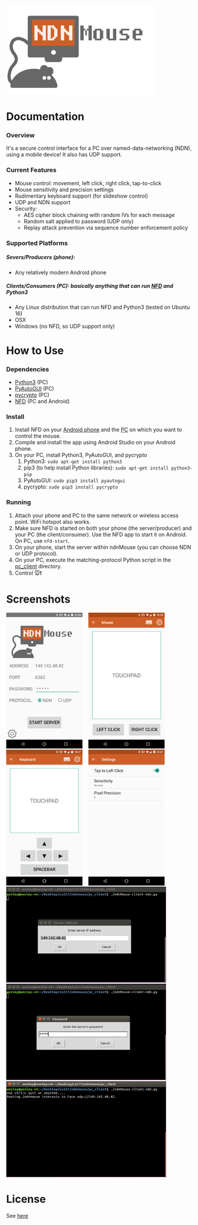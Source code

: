 <img src="./app/src/main/res/mipmap-xxxhdpi/title.png" width="400" />

# Documentation

### Overview

It's a secure control interface for a PC over named-data-networking (NDN), using a mobile device! It also has UDP support.

### Current Features

* Mouse control: movement, left click, right click, tap-to-click
* Mouse sensitivity and precision settings
* Rudimentary keyboard support (for slideshow control)
* UDP and NDN support
* Security:
	* AES cipher block chaining with random IVs for each message
	* Random salt applied to password (UDP only)
	* Replay attack prevention via sequence number enforcement policy

### Supported Platforms

##### Severs/Producers (phone): 
* Any relatively modern Android phone

##### Clients/Consumers (PC): basically anything that can run [NFD](http://named-data.net/doc/NFD/current/INSTALL.html) and Python3
* Any Linux distribution that can run NFD and Python3 (tested on Ubuntu 16)
* OSX
* Windows (no NFD, so UDP support only)

# How to Use

### Dependencies
* [Python3](https://www.python.org/downloads/) (PC)
* [PyAutoGUI](https://pyautogui.readthedocs.io/en/latest/install.html) (PC)
* [pycrypto](https://pypi.python.org/pypi/pycrypto) (PC)
* [NFD](http://named-data.net/doc/NFD/current/) (PC and Android)

### Install

1. Install NFD on your [Android phone](https://play.google.com/store/apps/details?id=net.named_data.nfd) and the [PC](http://named-data.net/doc/NFD/current/INSTALL.html) on which you want to control the mouse.
1. Compile and install the app using Android Studio on your Android phone.
1. On your PC, install Python3, PyAutoGUI, and pycrypto
	1. Python3: `sudo apt-get install python3`
	1. pip3 (to help install Python libraries): `sudo apt-get install python3-pip`
	1. PyAutoGUI: `sudo pip3 install pyautogui`
	1. pycrypto: `sudo pip3 install pycrypto`

### Running

1. Attach your phone and PC to the same network or wireless access point. WiFi hotspot also works.
1. Make sure NFD is started on both your phone (the server/producer) and your PC (the client/consumer). Use the NFD app to start it on Android. On PC, use `nfd-start`.
1. On your phone, start the server within ndnMouse (you can choose NDN or UDP protocol).
1. On your PC, execute the matching-protocol Python script in the [pc_client](./pc_client) directory.
1. Control :mouse::exclamation:

# Screenshots

<img src="docs/screenshots/start.png" width="205"/>&nbsp;&nbsp;&nbsp;&nbsp;<img src="docs/screenshots/touchpad.png" width="205"/>&nbsp;&nbsp;&nbsp;&nbsp;<img src="docs/screenshots/keyboard.png" width="205"/>&nbsp;&nbsp;&nbsp;&nbsp;<img src="docs/screenshots/settings.png" width="205"/>
<img src="docs/screenshots/client1.png" width="430"/>&nbsp;&nbsp;&nbsp;&nbsp;<img src="docs/screenshots/client2.png" width="430"/>
<img src="docs/screenshots/client3.png" width="430"/>

# License
See [here](./LICENSE)